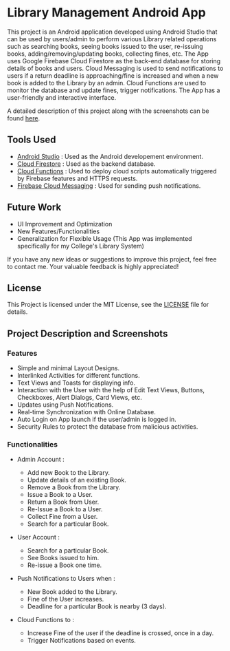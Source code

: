 # Library Management Android App

This project is an Android application developed using Android Studio that can be used by users/admin to perform various Library related operations such as searching books, seeing books issued to the user, re-issuing books, adding/removing/updating books, collecting fines, etc. The App uses Google Firebase Cloud Firestore as the back-end database for storing details of books and users. Cloud Messaging is used to send notifications to users if a return deadline is approaching/fine is increased and when a new book is added to the Library by an admin. Cloud Functions are used to monitor the database and update fines, trigger notifications. The App has a user-friendly and interactive interface.

A detailed description of this project along with the screenshots can be found [here](#project-description-and-screenshots).

## Tools Used
* [Android Studio](https://developer.android.com/studio) : Used as the Android developement environment.
* [Cloud Firestore](https://firebase.google.com/products/firestore) : Used as the backend database.
* [Cloud Functions](https://cloud.google.com/functions) : Used to deploy cloud scripts automatically triggered by Firebase features and HTTPS requests.
* [Firebase Cloud Messaging](https://firebase.google.com/products/cloud-messaging) : Used for sending push notifications.

## Future Work
* UI Improvement and Optimization
* New Features/Functionalities
* Generalization for Flexible Usage (This App was implemented specifically for my College's Library System)

If you have any new ideas or suggestions to improve this project, feel free to contact me. Your valuable feedback is highly appreciated!

## License
This Project is licensed under the MIT License, see the [LICENSE](LICENSE) file for details.

## Project Description and Screenshots
### Features
* Simple and minimal Layout Designs.
* Interlinked Activities for different functions.
* Text Views and Toasts for displaying info.
* Interaction with the User with the help of Edit Text Views, Buttons, Checkboxes, Alert Dialogs, Card Views, etc.
* Updates using Push Notifications.
* Real-time Synchronization with Online Database.
* Auto Login on App launch if the user/admin is logged in.
* Security Rules to protect the database from malicious activities.

### Functionalities
* Admin Account :

  * Add new Book to the Library.
  * Update details of an existing Book.
  * Remove a Book from the Library.
  * Issue a Book to a User.
  * Return a Book from User.
  * Re-Issue a Book to a User.
  * Collect Fine from a User.
  * Search for a particular Book.
  
* User Account :

  * Search for a particular Book.
  * See Books issued to him.
  * Re-issue a Book one time.
  
* Push Notifications to Users when :

  * New Book added to the Library.
  * Fine of the User increases.
  * Deadline for a particular Book is nearby (3 days).
  
* Cloud Functions to :

  * Increase Fine of the user if the deadline is crossed, once in a day.
  * Trigger Notifications based on events.

